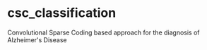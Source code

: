 # csc_classification
Convolutional Sparse Coding based approach for the diagnosis of Alzheimer's Disease
